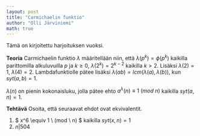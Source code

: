 ```yaml
---
layout: post
title: "Carmichaelin funktio"
author: "Olli Järviniemi"
math: true
---
```


Tämä on kirjoitettu harjoituksen vuoksi.

**Teoria**
Carmichaelin funktio $\lambda$ määritellään niin, että $\lambda (p^k) = \phi(p^k)$ kaikilla parittomilla alkuluvuilla $p$ ja $k \ge 0$, $\lambda (2^k) = 2^{k-2}$ kaikilla $k > 2$. Lisäksi $\lambda (2) = 1$, $\lambda (4) = 2$. Lambdafunktiolle pätee lisäksi $\lambda (ab) = lcm(\lambda (a), \lambda (b))$, kun $syt(a, b) = 1$.

$\lambda (n)$ on pienin kokonaisluku, jolla pätee ehto $a^\lambda(n) \equiv 1 \ (mod \ n)$ kaikilla $syt(a, n) = 1$.

**Tehtävä**
Osoita, että seuraavat ehdot ovat ekvivalentit.
1. $ x^6 \equiv 1 \ (mod \ n) $ kaikilla $syt(x, n) = 1$
2. $n | 504$

